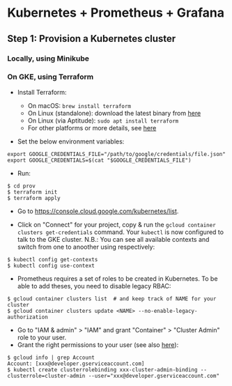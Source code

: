 # Kubernetes + Prometheus + Grafana

## Step 1: Provision a Kubernetes cluster

### Locally, using Minikube

### On GKE, using Terraform

- Install Terraform:

  - On macOS: `brew install terraform`
  - On Linux (standalone): download the latest binary from [here](https://www.terraform.io/downloads.html)
  - On Linux (via Aptitude): `sudo apt install terraform`
  - For other platforms or more details, see [here](https://www.terraform.io/intro/getting-started/install.html)

- Set the below environment variables:
```
export GOOGLE_CREDENTIALS_FILE="/path/to/google/credentials/file.json"
export GOOGLE_CREDENTIALS=$(cat "$GOOGLE_CREDENTIALS_FILE")
```

- Run:
```
$ cd prov
$ terraform init
$ terraform apply
```

- Go to https://console.cloud.google.com/kubernetes/list.

- Click on "Connect" for your project, copy & run the `gcloud container clusters get-credentials` command.
  Your `kubectl` is now configured to talk to the GKE cluster.
  N.B.: You can see all available contexts and switch from one to anoother using respectively:
```
$ kubectl config get-contexts
$ kubectl config use-context
```

- Prometheus requires a set of roles to be created in Kubernetes. To be able to add theses, you need to disable legacy RBAC:
```
$ gcloud container clusters list  # and keep track of NAME for your cluster
$ gcloud container clusters update <NAME> --no-enable-legacy-authorization
```

- Go to "IAM & admin" > "IAM" and grant "Container" > "Cluster Admin" role to your user.
- Grant the right permissions to your user (see also [here](https://coreos.com/operators/prometheus/docs/latest/troubleshooting.html)):
```
$ gcloud info | grep Account
Account: [xxx@developer.gserviceaccount.com]
$ kubectl create clusterrolebinding xxx-cluster-admin-binding --clusterrole=cluster-admin --user="xxx@developer.gserviceaccount.com"
```
